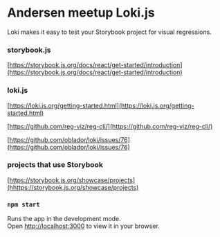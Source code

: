# Andersen meetup Loki.js 

Loki makes it easy to test your Storybook project for visual regressions.

### storybook.js

[https://storybook.js.org/docs/react/get-started/introduction](https://storybook.js.org/docs/react/get-started/introduction)

### loki.js
 
[https://loki.js.org/getting-started.html](https://loki.js.org/getting-started.html)

[https://github.com/reg-viz/reg-cli/](https://github.com/reg-viz/reg-cli/)

[https://github.com/oblador/loki/issues/76](https://github.com/oblador/loki/issues/76)

### projects that use Storybook
[https://storybook.js.org/showcase/projects](hhttps://storybook.js.org/showcase/projects)

### `npm start`

Runs the app in the development mode.\
Open [http://localhost:3000](http://localhost:3000) to view it in your browser.